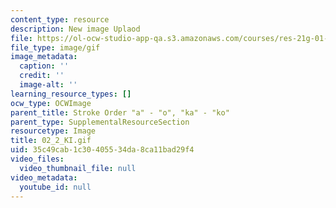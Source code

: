 ```yaml
---
content_type: resource
description: New image Uplaod
file: https://ol-ocw-studio-app-qa.s3.amazonaws.com/courses/res-21g-01-kana-spring-2010/35c49cab1c30405534da8ca11bad29f4_02_2_KI.gif
file_type: image/gif
image_metadata:
  caption: ''
  credit: ''
  image-alt: ''
learning_resource_types: []
ocw_type: OCWImage
parent_title: Stroke Order "a" - "o", "ka" - "ko"
parent_type: SupplementalResourceSection
resourcetype: Image
title: 02_2_KI.gif
uid: 35c49cab-1c30-4055-34da-8ca11bad29f4
video_files:
  video_thumbnail_file: null
video_metadata:
  youtube_id: null
---
```

